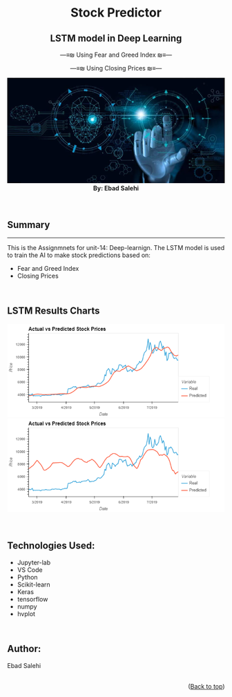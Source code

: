 <div id="top"></div>

<h1 align="center">Stock Predictor</h1>
<h2 align="center"> LSTM model in Deep Learning</h2>
<p align="center">—≡₪ Using Fear and Greed Index ₪≡—  </p>
<p align="center">—≡₪ Using Closing Prices ₪≡— </p>


<div align="center">  
    <section><img src="Images/deep2.png"/></section>    
    <section> <b> By: Ebad Salehi </b> </section>
</div>
<br><br>



<div id="Glance">

## Summary    
<hr>
    
This is the Assignmnets for unit-14: Deep-learnign. The LSTM model is used to train the AI to make stock predictions based on:
* Fear and Greed Index 
* Closing Prices

</div><br>



<div id="LSTM">
    
## LSTM Results Charts


<div align="center">  
    <section>
        <img src="Images/plot1.png"/>
        <img src="Images/plot2.png"/>
    </section>
    
</div><br><br>
 


<div id="Tech">
    
## Technologies Used:
    
* Jupyter-lab
* VS Code
* Python    
* Scikit-learn    
* Keras
* tensorflow
* numpy
* hvplot

</div><br>

<div id="Authors">
    
## Author:

Ebad Salehi

<br>

<div align="right">(<a href="#top">Back to top</a>)</div>
    
</div><br>